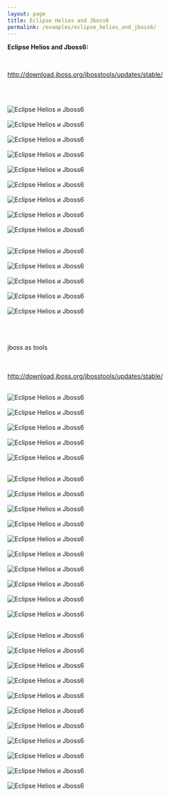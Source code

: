 ```yaml
---
layout: page
title: Eclipse Helios and Jboss6
permalink: /examples/eclipse_helios_and_jboss6/
---
```



<strong>Eclipse Helios and Jboss6:</strong>

<br/>

http://download.jboss.org/jbosstools/updates/stable/

<br/><br/>

<img src="http://files.javadev.org/eclipse/eclipse_helios_and_jboss6/eclipse_helios_and_jboss6_01.png" border="0" alt="Eclipse Helios и Jboss6"><br/><br/>
<img src="http://files.javadev.org/eclipse/eclipse_helios_and_jboss6/eclipse_helios_and_jboss6_02.png" border="0" alt="Eclipse Helios и Jboss6"><br/><br/>
<img src="http://files.javadev.org/eclipse/eclipse_helios_and_jboss6/eclipse_helios_and_jboss6_03.png" border="0" alt="Eclipse Helios и Jboss6"><br/><br/>
<img src="http://files.javadev.org/eclipse/eclipse_helios_and_jboss6/eclipse_helios_and_jboss6_04.png" border="0" alt="Eclipse Helios и Jboss6"><br/><br/>
<img src="http://files.javadev.org/eclipse/eclipse_helios_and_jboss6/eclipse_helios_and_jboss6_05.png" border="0" alt="Eclipse Helios и Jboss6"><br/><br/>
<img src="http://files.javadev.org/eclipse/eclipse_helios_and_jboss6/eclipse_helios_and_jboss6_06.png" border="0" alt="Eclipse Helios и Jboss6"><br/><br/>
<img src="http://files.javadev.org/eclipse/eclipse_helios_and_jboss6/eclipse_helios_and_jboss6_07.png" border="0" alt="Eclipse Helios и Jboss6"><br/><br/>
<img src="http://files.javadev.org/eclipse/eclipse_helios_and_jboss6/eclipse_helios_and_jboss6_08.png" border="0" alt="Eclipse Helios и Jboss6"><br/><br/>
<img src="http://files.javadev.org/eclipse/eclipse_helios_and_jboss6/eclipse_helios_and_jboss6_09.png" border="0" alt="Eclipse Helios и Jboss6"><br/><br/>

<img src="http://files.javadev.org/eclipse/eclipse_helios_and_jboss6/eclipse_helios_and_jboss6_10.png" border="0" alt="Eclipse Helios и Jboss6"><br/><br/>
<img src="http://files.javadev.org/eclipse/eclipse_helios_and_jboss6/eclipse_helios_and_jboss6_11.png" border="0" alt="Eclipse Helios и Jboss6"><br/><br/>
<img src="http://files.javadev.org/eclipse/eclipse_helios_and_jboss6/eclipse_helios_and_jboss6_12.png" border="0" alt="Eclipse Helios и Jboss6"><br/><br/>
<img src="http://files.javadev.org/eclipse/eclipse_helios_and_jboss6/eclipse_helios_and_jboss6_13.png" border="0" alt="Eclipse Helios и Jboss6"><br/><br/>
<img src="http://files.javadev.org/eclipse/eclipse_helios_and_jboss6/eclipse_helios_and_jboss6_14.png" border="0" alt="Eclipse Helios и Jboss6"><br/><br/>

<br/><br/>
jboss as tools


<br/><br/>
http://download.jboss.org/jbosstools/updates/stable/
<br/><br/>

<img src="http://files.javadev.org/eclipse/eclipse_helios_and_jboss6/eclipse_helios_and_jboss6_15.png" border="0" alt="Eclipse Helios и Jboss6"><br/><br/>
<img src="http://files.javadev.org/eclipse/eclipse_helios_and_jboss6/eclipse_helios_and_jboss6_16.png" border="0" alt="Eclipse Helios и Jboss6"><br/><br/>
<img src="http://files.javadev.org/eclipse/eclipse_helios_and_jboss6/eclipse_helios_and_jboss6_17.png" border="0" alt="Eclipse Helios и Jboss6"><br/><br/>
<img src="http://files.javadev.org/eclipse/eclipse_helios_and_jboss6/eclipse_helios_and_jboss6_18.png" border="0" alt="Eclipse Helios и Jboss6"><br/><br/>
<img src="http://files.javadev.org/eclipse/eclipse_helios_and_jboss6/eclipse_helios_and_jboss6_19.png" border="0" alt="Eclipse Helios и Jboss6"><br/><br/>


<img src="http://files.javadev.org/eclipse/eclipse_helios_and_jboss6/eclipse_helios_and_jboss6_20.png" border="0" alt="Eclipse Helios и Jboss6"><br/><br/>
<img src="http://files.javadev.org/eclipse/eclipse_helios_and_jboss6/eclipse_helios_and_jboss6_21.png" border="0" alt="Eclipse Helios и Jboss6"><br/><br/>
<img src="http://files.javadev.org/eclipse/eclipse_helios_and_jboss6/eclipse_helios_and_jboss6_22.png" border="0" alt="Eclipse Helios и Jboss6"><br/><br/>
<img src="http://files.javadev.org/eclipse/eclipse_helios_and_jboss6/eclipse_helios_and_jboss6_23.png" border="0" alt="Eclipse Helios и Jboss6"><br/><br/>
<img src="http://files.javadev.org/eclipse/eclipse_helios_and_jboss6/eclipse_helios_and_jboss6_24.png" border="0" alt="Eclipse Helios и Jboss6"><br/><br/>
<img src="http://files.javadev.org/eclipse/eclipse_helios_and_jboss6/eclipse_helios_and_jboss6_25.png" border="0" alt="Eclipse Helios и Jboss6"><br/><br/>
<img src="http://files.javadev.org/eclipse/eclipse_helios_and_jboss6/eclipse_helios_and_jboss6_26.png" border="0" alt="Eclipse Helios и Jboss6"><br/><br/>
<img src="http://files.javadev.org/eclipse/eclipse_helios_and_jboss6/eclipse_helios_and_jboss6_27.png" border="0" alt="Eclipse Helios и Jboss6"><br/><br/>
<img src="http://files.javadev.org/eclipse/eclipse_helios_and_jboss6/eclipse_helios_and_jboss6_28.png" border="0" alt="Eclipse Helios и Jboss6"><br/><br/>
<img src="http://files.javadev.org/eclipse/eclipse_helios_and_jboss6/eclipse_helios_and_jboss6_29.png" border="0" alt="Eclipse Helios и Jboss6"><br/><br/>


<img src="http://files.javadev.org/eclipse/eclipse_helios_and_jboss6/eclipse_helios_and_jboss6_30.png" border="0" alt="Eclipse Helios и Jboss6"><br/><br/>
<img src="http://files.javadev.org/eclipse/eclipse_helios_and_jboss6/eclipse_helios_and_jboss6_31.png" border="0" alt="Eclipse Helios и Jboss6"><br/><br/>
<img src="http://files.javadev.org/eclipse/eclipse_helios_and_jboss6/eclipse_helios_and_jboss6_32.png" border="0" alt="Eclipse Helios и Jboss6"><br/><br/>
<img src="http://files.javadev.org/eclipse/eclipse_helios_and_jboss6/eclipse_helios_and_jboss6_33.png" border="0" alt="Eclipse Helios и Jboss6"><br/><br/>
<img src="http://files.javadev.org/eclipse/eclipse_helios_and_jboss6/eclipse_helios_and_jboss6_34.png" border="0" alt="Eclipse Helios и Jboss6"><br/><br/>
<img src="http://files.javadev.org/eclipse/eclipse_helios_and_jboss6/eclipse_helios_and_jboss6_35.png" border="0" alt="Eclipse Helios и Jboss6"><br/><br/>
<img src="http://files.javadev.org/eclipse/eclipse_helios_and_jboss6/eclipse_helios_and_jboss6_36.png" border="0" alt="Eclipse Helios и Jboss6"><br/><br/>
<img src="http://files.javadev.org/eclipse/eclipse_helios_and_jboss6/eclipse_helios_and_jboss6_37.png" border="0" alt="Eclipse Helios и Jboss6"><br/><br/>
<img src="http://files.javadev.org/eclipse/eclipse_helios_and_jboss6/eclipse_helios_and_jboss6_38.png" border="0" alt="Eclipse Helios и Jboss6"><br/><br/>
<img src="http://files.javadev.org/eclipse/eclipse_helios_and_jboss6/eclipse_helios_and_jboss6_39.png" border="0" alt="Eclipse Helios и Jboss6"><br/><br/>
<img src="http://files.javadev.org/eclipse/eclipse_helios_and_jboss6/eclipse_helios_and_jboss6_40.png" border="0" alt="Eclipse Helios и Jboss6">
